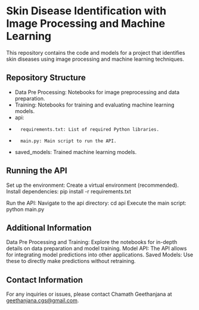 # Skin Disease Identification with Image Processing and Machine Learning

This repository contains the code and models for a project that identifies skin diseases using image processing and machine learning techniques.

## Repository Structure

- Data Pre Processing: Notebooks for image preprocessing and data preparation.
- Training: Notebooks for training and evaluating machine learning models.
- api:
-       requirements.txt: List of required Python libraries.
-       main.py: Main script to run the API.
- saved_models: Trained machine learning models.

## Running the API

Set up the environment:
Create a virtual environment (recommended).
Install dependencies: pip install -r requirements.txt

Run the API:
Navigate to the api directory: cd api
Execute the main script: python main.py

## Additional Information

Data Pre Processing and Training: Explore the notebooks for in-depth details on data preparation and model training.
Model API: The API allows for integrating model predictions into other applications.
Saved Models: Use these to directly make predictions without retraining.

## Contact Information

For any inquiries or issues, please contact Chamath Geethanjana at geethanjana.cgs@gmail.com.
